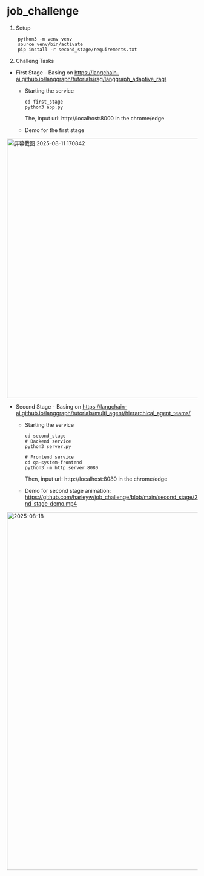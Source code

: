 # job_challenge

1. Setup
```
    python3 -m venv venv
    source venv/bin/activate
    pip install -r second_stage/requirements.txt
```

2. Challeng Tasks

* First Stage - Basing on https://langchain-ai.github.io/langgraph/tutorials/rag/langgraph_adaptive_rag/

    - Starting the service
        ```
        cd first_stage
        python3 app.py
        ```
        The, input url: http://localhost:8000 in the chrome/edge

   - Demo for the first stage
<img width="1479" height="686" alt="屏幕截图 2025-08-11 170842" src="https://github.com/user-attachments/assets/7be5e6ba-e415-4180-a095-4bdeaa1ed0fb" />

* Second Stage - Basing on https://langchain-ai.github.io/langgraph/tutorials/multi_agent/hierarchical_agent_teams/

    - Starting the service
        ```
        cd second_stage
        # Backend service
        python3 server.py

        # Frontend service
        cd qa-system-frontend
        python3 -m http.server 8080
        ```
        
        Then, input url: http://localhost:8080 in the chrome/edge

   - Demo for second stage
   animation: https://github.com/harleyw/job_challenge/blob/main/second_stage/2nd_stage_demo.mp4
   
<img width="1833" height="946" alt="2025-08-18" src="https://github.com/user-attachments/assets/3eef7404-b576-4b50-9002-c20457133309" />
